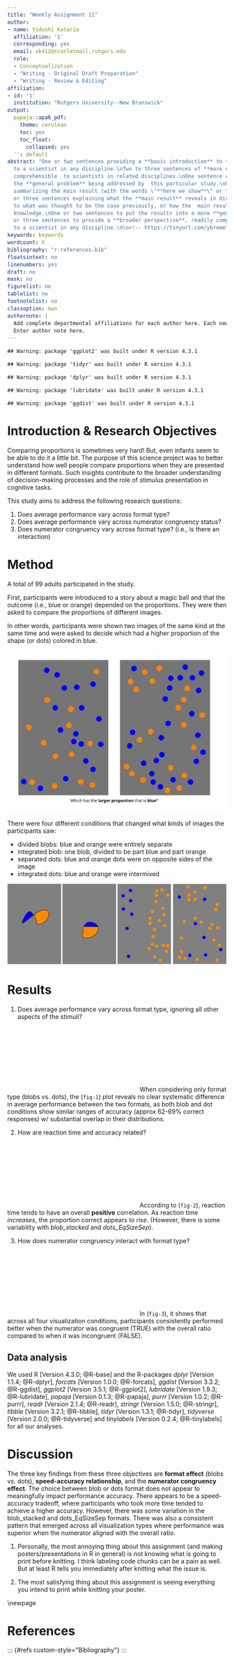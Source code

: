 ```yaml
---
title: "Weekly Assignment 11"
author:
- name: Vidushi Kataria
  affiliation: '1'
  corresponding: yes
  email: vk412@scarletmail.rutgers.edu
  role:
  - Conceptualization
  - "Writing - Original Draft Preparation"
  - "Writing - Review & Editing"
affiliation:
- id: '1'
  institution: "Rutgers University--New Brunswick"
output:
  papaja::apa6_pdf:
    theme: cerulean
    toc: yes
    toc_float:
      collapsed: yes
  '': default
abstract: "One or two sentences providing a **basic introduction** to the field,  comprehensible
  to a scientist in any discipline.\nTwo to three sentences of **more detailed background**,
  comprehensible  to scientists in related disciplines.\nOne sentence clearly stating
  the **general problem** being addressed by  this particular study.\nOne sentence
  summarizing the main result (with the words \"**here we show**\" or their equivalent).\nTwo
  or three sentences explaining what the **main result** reveals in direct comparison
  to what was thought to be the case previously, or how the  main result adds to previous
  knowledge.\nOne or two sentences to put the results into a more **general context**.\nTwo
  or three sentences to provide a **broader perspective**, readily comprehensible
  to a scientist in any discipline.\n\n<!-- https://tinyurl.com/ybremelq -->\n"
keywords: keywords
wordcount: X
bibliography: "r-references.bib"
floatsintext: no
linenumbers: yes
draft: no
mask: no
figurelist: no
tablelist: no
footnotelist: no
classoption: man
authornote: |
  Add complete departmental affiliations for each author here. Each new line herein must be indented, like this line.
  Enter author note here.
---
```









```
## Warning: package 'ggplot2' was built under R version 4.3.1
```

```
## Warning: package 'tidyr' was built under R version 4.3.1
```

```
## Warning: package 'dplyr' was built under R version 4.3.1
```

```
## Warning: package 'lubridate' was built under R version 4.3.1
```

```
## Warning: package 'ggdist' was built under R version 4.3.1
```

# Introduction & Research Objectives

Comparing proportions is sometimes very hard! But, even infants seem to be able to do it a little bit. The purpose of this science project was to better understand how well people compare proportions when they are presented in different formats. Such insights contribute to the broader understanding of decision-making processes and the role of stimulus presentation in cognitive tasks.

This study aims to address the following research questions:
1. Does average performance vary across format type?
2. Does average performance vary across numerator congruency status?
3. Does numerator congruency vary across format type? (i.e., is there an interaction)


# Method


A total of 99 adults participated in the study. 


First, participants were introduced to a story about a magic ball and that the outcome (i.e., blue or orange) depended on the proportions. They were then asked to compare the proportions of different images.

In other words, participants were shown two images of the same kind at the same time and were asked to decide which had a higher proportion of the shape (or dots) colored in blue.

![ ](images_WA10/Probtask_Trial.png) 


There were four different conditions that changed what kinds of images the participants saw:

- divided blobs: blue and orange were entirely separate
- integrated blob: one blob, divided to be part blue and part orange
- separated dots: blue and orange dots were on opposite sides of the image
- integrated dots: blue and orange were intermixed 

![ ](images_WA10/Probtask_formats.png) 


# Results

1. Does average performance vary across format type, ignoring all other aspects of the stimuli?



![(\#fig:fig-1)This plot is measuring proportion correct responses with distributional information.](Kataria_WA11_files/figure-latex/fig-1-1.pdf) 
When considering only format type (blobs vs. dots), the (`fig-1`) plot reveals no clear systematic difference in average performance between the two formats, as both blob and dot conditions show similar ranges of accuracy (approx 62-69% correct responses) w/ substantial overlap in their distributions.


2. How are reaction time and accuracy related?




![(\#fig:fig-2)This plot is measuring reaction time and its impact on accuracy by condition.](Kataria_WA11_files/figure-latex/fig-2-1.pdf) 
According to (`fig-2`), reaction time tends to have an overall **positive** correlation. As reaction time *increases*, the proportion correct appears to *rise.* (However, there is some variability with *blob_stacked* and *dots_EqSizeSep*).


3. How does numerator congruency interact with format type?







![(\#fig:fig-3)This plot is measuring the interaction between format type and numerator congruency.](Kataria_WA11_files/figure-latex/fig-3-1.pdf) 
In (`fig-3`), it shows that across all four visualization conditions, participants consistently performed better when the numerator was congruent (TRUE) with the overall ratio compared to when it was incongruent (FALSE). 



## Data analysis
We used R [Version 4.3.0\; @R-base] and the R-packages *dplyr* [Version 1.1.4\; @R-dplyr], *forcats* [Version 1.0.0\; @R-forcats], *ggdist* [Version 3.3.2\; @R-ggdist], *ggplot2* [Version 3.5.1\; @R-ggplot2], *lubridate* [Version 1.9.3\; @R-lubridate], *papaja* [Version 0.1.3\; @R-papaja], *purrr* [Version 1.0.2\; @R-purrr], *readr* [Version 2.1.4\; @R-readr], *stringr* [Version 1.5.0\; @R-stringr], *tibble* [Version 3.2.1\; @R-tibble], *tidyr* [Version 1.3.1\; @R-tidyr], *tidyverse* [Version 2.0.0\; @R-tidyverse] and *tinylabels* [Version 0.2.4\; @R-tinylabels] for all our analyses.


# Discussion
The three key findings from these three objectives are **format effect** (blobs vs. dots), **speed-accuracy relationship**, and the **numerator congruency effect**. 
The choice between blob or dots format does not appear to meaningfully impact performance accuracy.
There appears to be a speed-accuracy tradeoff, where participants who took more time tended to achieve a higher accuracy. However, there was some variation in the blob_stacked and dots_EqSizeSep formats. 
There was also a consistent pattern that emerged across all visualization types where performance was superior when the numerator aligned with the overall ratio. 


1. Personally, the most annoying thing about this assignment (and making posters/presentations in R in general) is not knowing what is going to print before knitting. I think labeling code chunks can be a pain as well. But at least R tells you immediately after knitting what the issue is.

2. The most satisfying thing about this assignment is seeing everything you intend to print while knitting your poster. 


\newpage

# References

::: {#refs custom-style="Bibliography"}
:::
